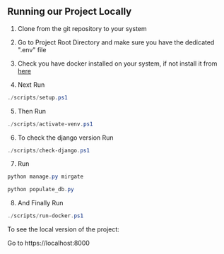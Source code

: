 ## Running our Project Locally

1. Clone from the git repository to your system

2. Go to Project Root Directory and make sure you have the dedicated ".env" file

3. Check you have docker installed on your system, if not install it from [here](https://docs.docker.com/get-docker/)

4. Next Run
```powershell
./scripts/setup.ps1
```
5. Then Run
```powershell
./scripts/activate-venv.ps1
```
6. To check the django version Run
```powershell
./scripts/check-django.ps1
```
7. Run
```powershell
python manage.py mirgate

python populate_db.py
```
8. And Finally Run
```powershell
./scripts/run-docker.ps1
```

To see the local version of the project:

Go to https://localhost:8000
